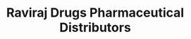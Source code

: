 ---
title: "Raviraj Drugs Pharmaceutical Distributors"
url: /tirur/raviraj-drugs-pharmaceutical-distributors/
shop: Drogerie
---